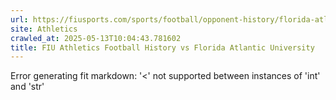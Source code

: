 ```yaml
---
url: https://fiusports.com/sports/football/opponent-history/florida-atlantic-university/4
site: Athletics
crawled_at: 2025-05-13T10:04:43.781602
title: FIU Athletics Football History vs Florida Atlantic University
---
```


Error generating fit markdown: '<' not supported between instances of 'int' and 'str'